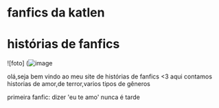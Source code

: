 # fanfics da katlen
# histórias de fanfics
![foto] (![image](https://user-images.githubusercontent.com/105718033/177777503-0b10a36b-0dd6-4699-adbf-0add088f7a0d.png)

olá,seja bem vindo ao meu site de histórias de fanfics <3
aqui contamos historias de amor,de terror,varios tipos de gêneros

primeira fanfic:
       dizer 'eu te amo' nunca é tarde
       
       
